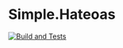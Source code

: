 # Simple.Hateoas
[![Build and Tests](https://github.com/RonildoSouza/Simple.Hateoas/actions/workflows/dotnet.yml/badge.svg)](https://github.com/RonildoSouza/Simple.Hateoas/actions/workflows/dotnet.yml)
